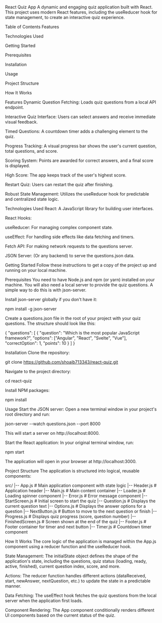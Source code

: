 React Quiz App
A dynamic and engaging quiz application built with React. This project uses modern React features, including the useReducer hook for state management, to create an interactive quiz experience.

Table of Contents
Features

Technologies Used

Getting Started

Prerequisites

Installation

Usage

Project Structure

How It Works

Features
Dynamic Question Fetching: Loads quiz questions from a local API endpoint.

Interactive Quiz Interface: Users can select answers and receive immediate visual feedback.

Timed Questions: A countdown timer adds a challenging element to the quiz.

Progress Tracking: A visual progress bar shows the user's current question, total questions, and score.

Scoring System: Points are awarded for correct answers, and a final score is displayed.

High Score: The app keeps track of the user's highest score.

Restart Quiz: Users can restart the quiz after finishing.

Robust State Management: Utilizes the useReducer hook for predictable and centralized state logic.

Technologies Used
React: A JavaScript library for building user interfaces.

React Hooks:

useReducer: For managing complex component state.

useEffect: For handling side effects like data fetching and timers.

Fetch API: For making network requests to the questions server.

JSON Server: (Or any backend) to serve the questions.json data.

Getting Started
Follow these instructions to get a copy of the project up and running on your local machine.

Prerequisites
You need to have Node.js and npm (or yarn) installed on your machine. You will also need a local server to provide the quiz questions. A simple way to do this is with json-server.

Install json-server globally if you don't have it:

npm install -g json-server

Create a questions.json file in the root of your project with your quiz questions. The structure should look like this:

{
  "questions": [
    {
      "question": "Which is the most popular JavaScript framework?",
      "options": ["Angular", "React", "Svelte", "Vue"],
      "correctOption": 1,
      "points": 10
    }
  ]
}

Installation
Clone the repository:

git clone https://github.com/shoaib713343/react-quiz.git

Navigate to the project directory:

cd react-quiz

Install NPM packages:

npm install

Usage
Start the JSON server:
Open a new terminal window in your project's root directory and run:

json-server --watch questions.json --port 8000

This will start a server on http://localhost:8000.

Start the React application:
In your original terminal window, run:

npm start

The application will open in your browser at http://localhost:3000.

Project Structure
The application is structured into logical, reusable components:

src/
|-- App.js             # Main application component with state logic
|-- Header.js          # Application header
|-- Main.js            # Main content container
|-- Loader.js          # Loading spinner component
|-- Error.js           # Error message component
|-- StartScreen.js     # Initial screen to start the quiz
|-- Question.js        # Displays the current question text
|-- Options.js         # Displays the answer options for a question
|-- NextButton.js      # Button to move to the next question or finish
|-- Progress.js        # Displays quiz progress (score, question number)
|-- FinishedScreen.js  # Screen shown at the end of the quiz
|-- Footer.js          # Footer container for timer and next button
|-- Timer.js           # Countdown timer component

How It Works
The core logic of the application is managed within the App.js component using a reducer function and the useReducer hook.

State Management: The initialState object defines the shape of the application's state, including the questions, quiz status (loading, ready, active, finished), current question index, score, and more.

Actions: The reducer function handles different actions (dataReceived, start, newAnswer, nextQuestion, etc.) to update the state in a predictable manner.

Data Fetching: The useEffect hook fetches the quiz questions from the local server when the application first loads.

Component Rendering: The App component conditionally renders different UI components based on the current status of the quiz.
